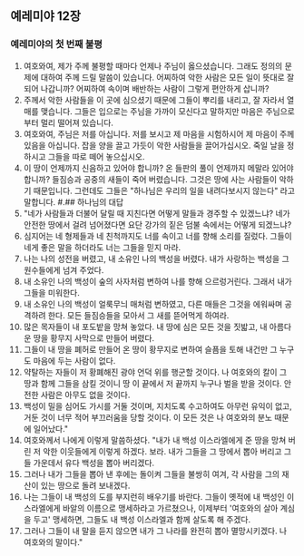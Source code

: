 ## 예레미야 12장

### 예레미야의 첫 번째 불평
1. 여호와여, 제가 주께 불평할 때마다 언제나 주님이 옳으셨습니다. 그래도 정의의 문제에 대하여 주께 드릴 말씀이 있습니다. 어찌하여 악한 사람은 모든 일이 뜻대로 잘 되어 나갑니까? 어찌하여 속이며 배반하는 사람이 그렇게 편안하게 삽니까?
2. 주께서 악한 사람들을 이 곳에 심으셨기 때문에 그들이 뿌리를 내리고, 잘 자라서 열매를 맺습니다. 그들은 입으로는 주님을 가까이 모신다고 말하지만 마음은 주님으로부터 멀리 떨어져 있습니다.
3. 여호와여, 주님은 저를 아십니다. 저를 보시고 제 마음을 시험하시어 제 마음이 주께 있음을 아십니다. 잡을 양을 끌고 가듯이 악한 사람들을 끌어가십시오. 죽일 날을 정하시고 그들을 따로 떼어 놓으십시오.
4. 이 땅이 언제까지 신음하고 있어야 합니까? 온 들판의 풀이 언제까지 메말라 있어야 합니까? 들짐승과 공중의 새들이 죽어 버렸습니다. 그것은 땅에 사는 사람들이 악하기 때문입니다. 그런데도 그들은 "하나님은 우리의 일을 내려다보시지 않는다" 라고 말합니다.
#.## 하나님의 대답
5. "네가 사람들과 더불어 달릴 때 지친다면 어떻게 말들과 경주할 수 있겠느냐? 네가 안전한 땅에서 걸려 넘어졌다면 요단 강가의 짙은 덤불 속에서는 어떻게 되겠느냐?
6. 심지어는 네 형제들과 네 친척까지도 너를 속이고 너를 향해 소리를 질렀다. 그들이 네게 좋은 말을 하더라도 너는 그들을 믿지 마라.
7. 나는 나의 성전을 버렸고, 내 소유인 나의 백성을 버렸다. 내가 사랑하는 백성을 그 원수들에게 넘겨 주었다.
8. 내 소유인 나의 백성이 숲의 사자처럼 변하여 나를 향해 으르렁거린다. 그래서 내가 그들을 미워한다.
9. 내 소유인 나의 백성이 얼룩무늬 매처럼 변하였고, 다른 매들은 그것을 에워싸며 공격하려 한다. 모든 들짐승들을 모아서 그 새를 뜯어먹게 하여라.
10. 많은 목자들이 내 포도밭을 망쳐 놓았다. 내 땅에 심은 모든 것을 짓밟고, 내 아름다운 땅을 황무지 사막으로 만들어 버렸다.
11. 그들이 내 땅을 폐허로 만들어 온 땅이 황무지로 변하여 슬픔을 토해 내건만 그 누구도 마음에 두는 사람이 없다.
12. 약탈하는 자들이 저 황폐해진 광야 언덕 위를 행군할 것이다. 나 여호와의 칼이 그 땅과 함께 그들을 삼킬 것이니 땅 이 끝에서 저 끝까지 누구나 벌을 받을 것이다. 안전한 사람은 아무도 없을 것이다.
13. 백성이 밀을 심어도 가시를 거둘 것이며, 지치도록 수고하여도 아무런 유익이 없고, 거둔 것이 너무 적어 부끄러움을 당할 것이다. 이 모든 것은 나 여호와의 분노 때문에 일어났다."
14. 여호와께서 나에게 이렇게 말씀하셨다. "내가 내 백성 이스라엘에게 준 땅을 망쳐 버린 저 악한 이웃들에게 이렇게 하겠다. 보라. 내가 그들을 그 땅에서 뽑아 버리고 그들 가운데서 유다 백성을 뽑아 버리겠다.
15. 그러나 내가 그들을 뽑아 낸 후에는 돌이켜 그들을 불쌍히 여겨, 각 사람을 그의 재산이 있는 땅으로 돌려 보내겠다.
16. 나는 그들이 내 백성의 도를 부지런히 배우기를 바란다. 그들이 옛적에 내 백성인 이스라엘에게 바알의 이름으로 맹세하라고 가르쳤으나, 이제부터 '여호와의 살아 계심을 두고' 맹세하면, 그들도 내 백성 이스라엘과 함께 살도록 해 주겠다.
17. 그러나 그들이 내 말을 듣지 않으면 내가 그 나라를 완전히 뽑아 멸망시키겠다. 나 여호와의 말이다."